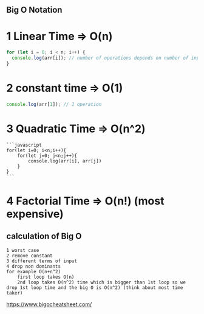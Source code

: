 ## Big O Notation

# 1 Linear Time => O(n)

```javascript
for (let i = 0; i < n; i++) {
  console.log(arr[i]); // number of operations depends on number of input i.e. array size
}
```

# 2 constant time => O(1)

```javascript
console.log(arr[1]); // 1 operation
```

# 3 Quadratic Time => O(n^2)

    ```javascript
    for(let i=0; i<n;i++){
        for(let j=0; j<n;j++){
            console.log(arr[i], arr[j])
        }
    }
    ```

# 4 Factorial Time => O(n!) (most expensive)

## calculation of Big O

    1 worst case
    2 remove constant
    3 different terms of input
    4 drop non dominants
    for example O(n+n^2)
        first loop takes O(n)
        2nd loop takes O(n^2) time which is bigger than 1st loop so we drop 1st loop time and the big O is O(n^2) (think about most time taker)

https://www.bigocheatsheet.com/
